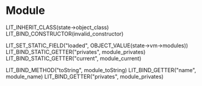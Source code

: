 # Module
LIT_INHERIT_CLASS(state->object_class)
LIT_BIND_CONSTRUCTOR(invalid_constructor)

LIT_SET_STATIC_FIELD("loaded", OBJECT_VALUE(state->vm->modules))
LIT_BIND_STATIC_GETTER("privates", module_privates)
LIT_BIND_STATIC_GETTER("current", module_current)

LIT_BIND_METHOD("toString", module_toString)
LIT_BIND_GETTER("name", module_name)
LIT_BIND_GETTER("privates", module_privates)